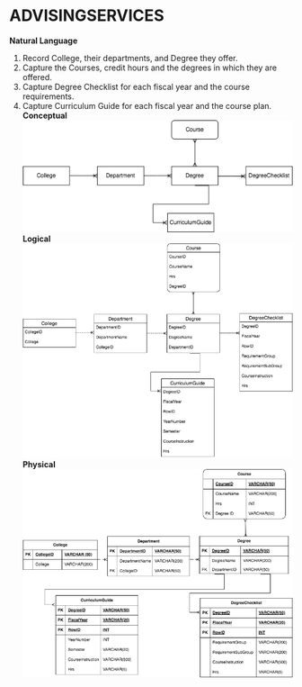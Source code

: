 # ADVISINGSERVICES
**Natural Language**
1.	Record College, their departments, and Degree they offer.
2.	Capture the Courses, credit hours and the degrees in which they are offered.
3.	Capture Degree Checklist for each fiscal year and the course requirements.
4.	Capture Curriculum Guide for each fiscal year and the course plan.
<br> **Conceptual**
![Conceptual](ERD1.drawio.png)
<br> **Logical**
![Logical](ERD2.drawio.png)
<br> **Physical**
![Physical](ERD3.drawio.png)
